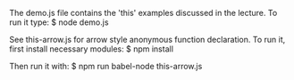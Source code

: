 The demo.js file contains the 'this' examples discussed in the lecture.
To run it type:
   $ node demo.js

See this-arrow.js for arrow style anonymous function declaration. To run it, first install necessary modules:
    $ npm install

Then run it with:
    $ npm run babel-node this-arrow.js
